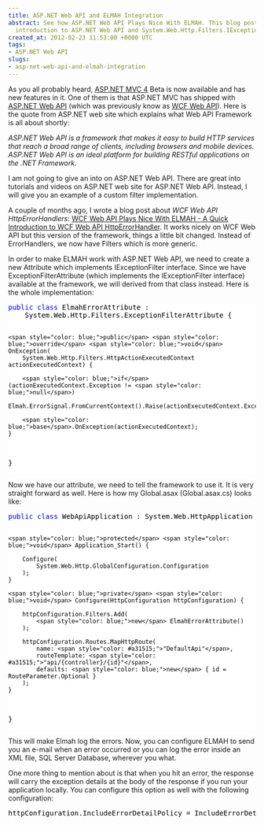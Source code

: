 ```yaml
---
title: ASP.NET Web API and ELMAH Integration
abstract: See how ASP.NET Web API Plays Nice With ELMAH. This blog post is a Quick
  introduction to ASP.NET Web API and System.Web.Http.Filters.IExceptionFilter
created_at: 2012-02-23 11:53:00 +0000 UTC
tags:
- ASP.NET Web API
slugs:
- asp-net-web-api-and-elmah-integration
---
```


<p>As you all probably heard, <a target="_blank" href="http://asp.net/mvc/mvc4">ASP.NET MVC 4</a> Beta is now available and has new features in it. One of them is that ASP.NET MVC has shipped with <a target="_blank" href="http://www.asp.net/web-api" title="http://www.asp.net/web-api">ASP.NET Web API</a> (which was previously know as <a target="_blank" href="http://www.tugberkugurlu.com/archive/introduction-to-wcf-web-api-new-rest-face-ofnet" title="http://www.tugberkugurlu.com/archive/introduction-to-wcf-web-api-new-rest-face-ofnet">WCF Web API</a>). Here is the quote from ASP.NET web site which explains what Web API Framework is all about shortly:</p>
<p><em>ASP.NET Web API is a framework that makes it easy to build HTTP services that reach a broad range of clients, including browsers and mobile devices. ASP.NET Web API is an ideal platform for building RESTful applications on the .NET Framework.</em></p>
<p>I am not going to give an into on ASP.NET Web API. There are great into tutorials and videos on ASP.NET web site for ASP.NET Web API. Instead, I will give you an example of a custom filter implementation.</p>
<p>A couple of months ago, I wrote a blog post about <em>WCF Web API HttpErrorHandlers</em>: <a target="_blank" href="http://www.tugberkugurlu.com/archive/wcf-web-api-plays-nice-with-elmah-a-quick-introduction-to-wcf-web-api-httperrorhandler" title="http://www.tugberkugurlu.com/archive/wcf-web-api-plays-nice-with-elmah-a-quick-introduction-to-wcf-web-api-httperrorhandler">WCF Web API Plays Nice With ELMAH - A Quick Introduction to WCF Web API HttpErrorHandler</a>. It works nicely on WCF Web API but this version of the framework, things a little bit changed. Instead of ErrorHandlers, we now have Filters which is more generic.</p>
<p>In order to make ELMAH work with ASP.NET Web API, we need to create a new Attribute which implements IExceptionFilter interface. Since we have ExceptionFilterAttribute (which implements the IExceptionFilter interface) available at the framework, we will derived from that class instead. Here is the whole implementation:</p>
<div class="code-wrapper border-shadow-1">
<div style="background-color: white; color: black;">
<pre><span style="color: blue;">public</span> <span style="color: blue;">class</span> ElmahErrorAttribute : 
    System.Web.Http.Filters.ExceptionFilterAttribute {

    <span style="color: blue;">public</span> <span style="color: blue;">override</span> <span style="color: blue;">void</span> OnException(
        System.Web.Http.Filters.HttpActionExecutedContext actionExecutedContext) {

        <span style="color: blue;">if</span>(actionExecutedContext.Exception != <span style="color: blue;">null</span>)
            Elmah.ErrorSignal.FromCurrentContext().Raise(actionExecutedContext.Exception);

        <span style="color: blue;">base</span>.OnException(actionExecutedContext);
    }
}</pre>
</div>
</div>
<p>Now we have our attribute, we need to tell the framework to use it. It is very straight forward as well. Here is how my Global.asax (Global.asax.cs) looks like:</p>
<div class="code-wrapper border-shadow-1">
<div style="background-color: white; color: black;">
<pre><span style="color: blue;">public</span> <span style="color: blue;">class</span> WebApiApplication : System.Web.HttpApplication {

    <span style="color: blue;">protected</span> <span style="color: blue;">void</span> Application_Start() {

        Configure(
            System.Web.Http.GlobalConfiguration.Configuration
        );
    }

    <span style="color: blue;">private</span> <span style="color: blue;">void</span> Configure(HttpConfiguration httpConfiguration) {

        httpConfiguration.Filters.Add(
            <span style="color: blue;">new</span> ElmahErrorAttribute()
        );

        httpConfiguration.Routes.MapHttpRoute(
            name: <span style="color: #a31515;">"DefaultApi"</span>,
            routeTemplate: <span style="color: #a31515;">"api/{controller}/{id}"</span>,
            defaults: <span style="color: blue;">new</span> { id = RouteParameter.Optional }
        );
    }
}</pre>
</div>
</div>
<p>This will make Elmah log the errors. Now, you can configure ELMAH to send you an e-mail when an error occurred or you can log the error inside an XML file, SQL Server Database, wherever you what.</p>
<p>One more thing to mention about is that when you hit an error, the response will carry the exception details at the body of the response if you run your application locally. You can configure this option as well with the following configuration:</p>
<div class="code-wrapper border-shadow-1">
<div style="background-color: white; color: black;">
<pre>httpConfiguration.IncludeErrorDetailPolicy = IncludeErrorDetailPolicy.Never;</pre>
</div>
</div>